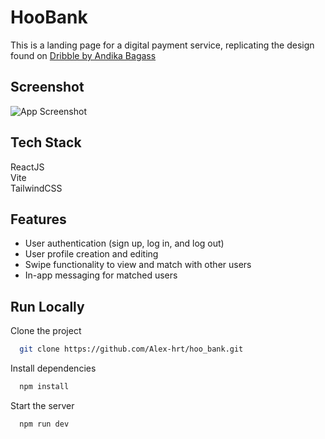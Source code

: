 # HooBank

This is a landing page for a digital payment service, replicating the design found on [Dribble by Andika Bagass](https://dribbble.com/shots/16549360-HooBank-Digital-Payment-LandingPage)

## Screenshot

![App Screenshot](https://s3.eu-west-1.amazonaws.com/github.photos/HooBank.PNG)

## Tech Stack

ReactJS  
Vite  
TailwindCSS

## Features

-   User authentication (sign up, log in, and log out)
-   User profile creation and editing
-   Swipe functionality to view and match with other users
-   In-app messaging for matched users

## Run Locally

Clone the project

```bash
  git clone https://github.com/Alex-hrt/hoo_bank.git
```

Install dependencies

```bash
  npm install
```

Start the server

```bash
  npm run dev
```
